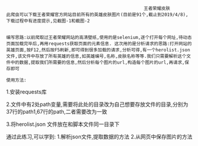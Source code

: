                                                         王者荣耀皮肤
    此爬虫可以下载王者荣耀官方网站目前所有的英雄皮肤图片(目前是91个,截止到2019/4/8),下载过程中有进度提示,见截图-1和截图-2
  
  
    编写思路:以前爬取过王者荣耀网站的高清壁纸,使用的是selenium,逐个打开每个网址,待动态页面加载完毕后,再用requests获取页面的元素信息. 这次用的是分析请求的思路:打开网站的英雄页面,按F12,然后按F5刷新,即可得到很多加载的请求,分析可得,有一个herolist.json文件,该文件中存放了所有英雄的信息,如英雄编号,名称,皮肤名称等等.我们只需要解析这个文件中的数据,提取我们所需要的信息,然后分析每个图片的url,构造每个图片的url,再请求,保存即可
 
    使用方法: 
   1.安装requests库 
   
   2.文件中有2处path变量,需要将此处的目录改为自己想要存放文件的目录,分别为37行的path1,67行的path,二者需要改为一致
   
   3.将herolist.json 文件放在和脚本文件同一目录下
   
   通过此练习,可以学到:
   1.解析json文件,提取数据的方法
   2.从网页中保存图片的方法
